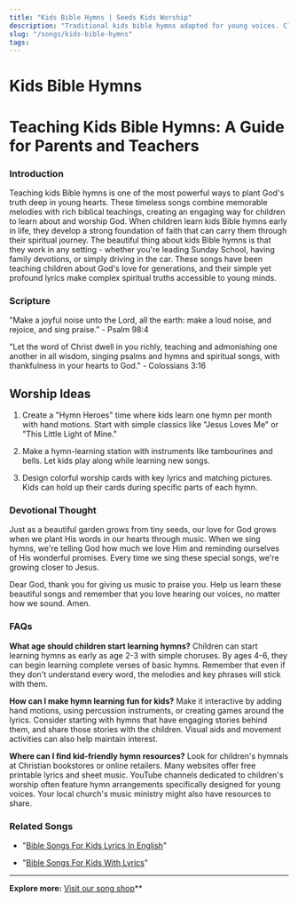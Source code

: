 ```yaml
---
title: "Kids Bible Hymns | Seeds Kids Worship"
description: "Traditional kids bible hymns adapted for young voices. Classic Christian music introducing children to timeless worship."
slug: "/songs/kids-bible-hymns"
tags:
---
```


# Kids Bible Hymns

# Teaching Kids Bible Hymns: A Guide for Parents and Teachers

### Introduction
Teaching kids Bible hymns is one of the most powerful ways to plant God's truth deep in young hearts. These timeless songs combine memorable melodies with rich biblical teachings, creating an engaging way for children to learn about and worship God. When children learn kids Bible hymns early in life, they develop a strong foundation of faith that can carry them through their spiritual journey. The beautiful thing about kids Bible hymns is that they work in any setting - whether you're leading Sunday School, having family devotions, or simply driving in the car. These songs have been teaching children about God's love for generations, and their simple yet profound lyrics make complex spiritual truths accessible to young minds.

### Scripture
"Make a joyful noise unto the Lord, all the earth: make a loud noise, and rejoice, and sing praise." - Psalm 98:4

"Let the word of Christ dwell in you richly, teaching and admonishing one another in all wisdom, singing psalms and hymns and spiritual songs, with thankfulness in your hearts to God." - Colossians 3:16

## Worship Ideas
1. Create a "Hymn Heroes" time where kids learn one hymn per month with hand motions. Start with simple classics like "Jesus Loves Me" or "This Little Light of Mine."

2. Make a hymn-learning station with instruments like tambourines and bells. Let kids play along while learning new songs.

3. Design colorful worship cards with key lyrics and matching pictures. Kids can hold up their cards during specific parts of each hymn.

### Devotional Thought
Just as a beautiful garden grows from tiny seeds, our love for God grows when we plant His words in our hearts through music. When we sing hymns, we're telling God how much we love Him and reminding ourselves of His wonderful promises. Every time we sing these special songs, we're growing closer to Jesus.

Dear God, thank you for giving us music to praise you. Help us learn these beautiful songs and remember that you love hearing our voices, no matter how we sound. Amen.

### FAQs

**What age should children start learning hymns?**
Children can start learning hymns as early as age 2-3 with simple choruses. By ages 4-6, they can begin learning complete verses of basic hymns. Remember that even if they don't understand every word, the melodies and key phrases will stick with them.

**How can I make hymn learning fun for kids?**
Make it interactive by adding hand motions, using percussion instruments, or creating games around the lyrics. Consider starting with hymns that have engaging stories behind them, and share those stories with the children. Visual aids and movement activities can also help maintain interest.

**Where can I find kid-friendly hymn resources?**
Look for children's hymnals at Christian bookstores or online retailers. Many websites offer free printable lyrics and sheet music. YouTube channels dedicated to children's worship often feature hymn arrangements specifically designed for young voices. Your local church's music ministry might also have resources to share.

### Related Songs

- "[Bible Songs For Kids Lyrics In English](/songs/bible-songs-for-kids-lyrics-in-english/)"

- "[Bible Songs For Kids With Lyrics](/songs/bible-songs-for-kids-with-lyrics/)"

---

**Explore more:** [Visit our song shop](https://seedskidsworship.com/shop)**

<!-- Schema Markup -->
<script type="application/ld+json">
{
  "@context": "https://schema.org",
  "@type": "MusicRecording",
  "name": "Kids Bible Hymns",
  "byArtist": {
    "@type": "MusicGroup",
    "name": "Seeds Kids Worship"
  },
  "isFamilyFriendly": true,
  "url": "https://seedskidsworship.com/songs/kids-bible-hymns/"
}
</script>